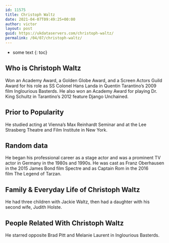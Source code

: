 ```yaml
---
id: 11575
title: Christoph Waltz
date: 2021-04-07T09:49:25+00:00
author: victor
layout: post
guid: https://ukdataservers.com/christoph-waltz/
permalink: /04/07/christoph-waltz/
---
```


* some text
{: toc}


## Who is Christoph Waltz



Won an Academy Award, a Golden Globe Award, and a Screen Actors Guild Award for his role as SS Colonel Hans Landa in Quentin Tarantino&#8217;s 2009 film Inglourious Basterds. He also won an Academy Award for playing Dr. King Schultz in Tarantino&#8217;s 2012 feature Django Unchained.

                
                
                
## Prior to Popularity



He studied acting at Vienna&#8217;s Max Reinhardt Seminar and at the Lee Strasberg Theatre and Film Institute in New York.

                
                
                
## Random data



He began his professional career as a stage actor and was a prominent TV actor in Germany in the 1980s and 1990s. He was cast as Franz Oberhausen in the 2015 James Bond film Spectre and as Captain Rom in the 2016 film The Legend of Tarzan.

                
                
                
## Family & Everyday Life of Christoph Waltz



He had three children with Jackie Waltz, then had a daughter with his second wife, Judith Holste.

                
                
                
## People Related With Christoph Waltz



He starred opposite Brad Pitt and Melanie Laurent in Inglourious Basterds.

                
              
            
          
          
          